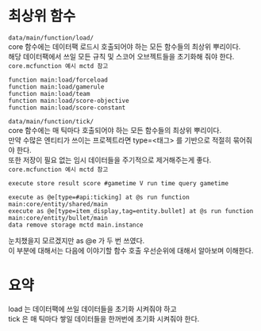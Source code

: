 # 최상위 함수
`data/main/function/load/`  
core 함수에는 데이터팩 로드시 호출되어야 하는 모든 함수들의 최상위 뿌리이다.  
해당 데이터팩에서 쓰일 모든 규칙 및 스코어 오브젝트들을 초기화해 줘야 한다.  
`core.mcfunction 예시 mctd 참고`  
```
function main:load/forceload
function main:load/gamerule
function main:load/team
function main:load/score-objective
function main:load/score-constant
```

`data/main/function/tick/`  
core 함수에는 매 틱마다 호출되어야 하는 모든 함수들의 최상위 뿌리이다.  
만약 수많은 엔티티가 쓰이는 프로젝트라면 type=<태그> 를 기반으로 적절히 묶어줘야 한다.  
또한 저장이 필요 없는 임시 데이터들을 주기적으로 제거해주는게 좋다.  
`core.mcfunction 예시 mctd 참고`  
```
execute store result score #gametime V run time query gametime

execute as @e[type=#api:ticking] at @s run function main:core/entity/shared/main
execute as @e[type=item_display,tag=entity.bullet] at @s run function main:core/entity/bullet/main
data remove storage mctd main.instance
```
눈치챘을지 모르겠지만 as @e 가 두 번 쓰였다.  
이 부분에 대해서는 다음에 이야기할 함수 호출 우선순위에 대해서 알아보며 이해한다.  

# 요약
load 는 데이터팩에 쓰일 데이터들을 초기화 시켜줘야 하고  
tick 은 매 틱마다 쌓일 데이터들을 한꺼번에 초기화 시켜줘야 한다.  